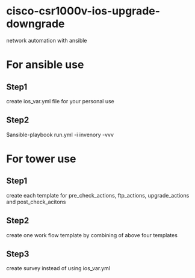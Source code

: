 # cisco-csr1000v-ios-upgrade-downgrade
network automation with ansible 

# For ansible use 
## Step1 
create ios_var.yml file for your personal use
## Step2 
$ansible-playbook run.yml -i invenory -vvv

# For tower use
## Step1 
create each template for pre_check_actions, ftp_actions, upgrade_actions and post_check_acitons
## Step2
create one work flow template by combining of above four templates
## Step3
create survey instead of using ios_var.yml
